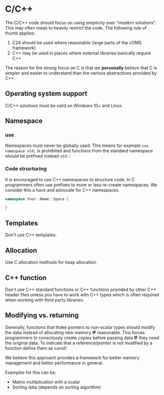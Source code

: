 # C/C++

The C/C++ code should focus on using simplicity over "modern solutions". This may often mean to heavily restrict the code. The following rule of thumb applies:

1. C24 should be used where reasonable (large parts of the cOMS framework)
2. C++ may be used in places where external libraries basically require C++

The reason for the strong focus on C is that we **personally** believe that C is simpler and easier to understand than the various abstractions provided by C++.

## Operating system support

C/C++ solutions must be valid on Windows 10+ and Linux.

## Namespace

### use

Namespaces must never be globally used. This means for example `use namespace std;` is prohibited and functions from the standard namespace should be prefixed instead `std::`

### Code structuring

It is encouraged to use C++ namespaces to structure code. In C programmers often use prefixes to more or less re-create namespaces. We consider this a hack and advocate for C++ namespaces.

```cpp
namespace Your::Name::Space {

}
```

## Templates

Don't use C++ templates.

## Allocation

Use C allocation methods for heap allocation.

## C++ function

Don't use C++ standard functions or C++ functions provided by other C++ header files unless you have to work with C++ types which is often required when working with third party libraries.

## Modifying vs. returning

Generally, functions that thake pointers to non-scalar types should modify the data instead of allocating new memory **IF** reasonable. This forces programmers to consciously create copies before passing data **IF** they need the original data. To indicate that a reference/pointer is not modified by a function define them as const!

We believe this approach provides a framework for better memory management and better performance in general.

Examples for this can be:

* Matrix multiplication with a scalar
* Sorting data (depends on sorting algorithm)